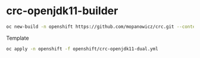 # crc-openjdk11-builder

```bash
oc new-build -n openshift https://github.com/mopanowicz/crc.git --context-dir=s2i/crc-openjdk11-builder --name=crc-openjdk11-builder --to='crc-openjdk11-builder:release' --source-secret=crc-github 
```

Template

```bash
oc apply -n openshift -f openshift/crc-openjdk11-dual.yml
```
